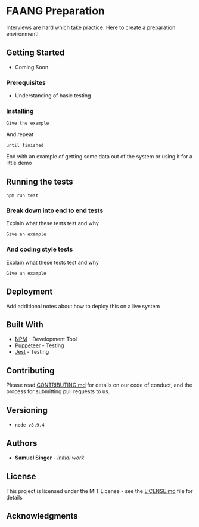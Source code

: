 # FAANG Preparation

Interviews are hard which take practice. Here to create a preparation environment!

## Getting Started

- Coming Soon

### Prerequisites

- Understanding of basic testing

### Installing

```
Give the example
```

And repeat

```
until finished
```

End with an example of getting some data out of the system or using it for a little demo

## Running the tests

```npm run test```

### Break down into end to end tests

Explain what these tests test and why

```
Give an example
```

### And coding style tests

Explain what these tests test and why

```
Give an example
```

## Deployment

Add additional notes about how to deploy this on a live system

## Built With

* [NPM](https://www.npmjs.com/) - Development Tool
* [Puppeteer](https://jestjs.io/) - Testing
* [Jest](https://developers.google.com/web/tools/puppeteer/) - Testing

## Contributing

Please read [CONTRIBUTING.md](https://gist.github.com/PurpleBooth/b24679402957c63ec426) for details on our code of conduct, and the process for submitting pull requests to us.

## Versioning

- ```node v8.9.4```

## Authors

* **Samuel Singer** - *Initial work* 

## License

This project is licensed under the MIT License - see the [LICENSE.md](LICENSE.md) file for details

## Acknowledgments
